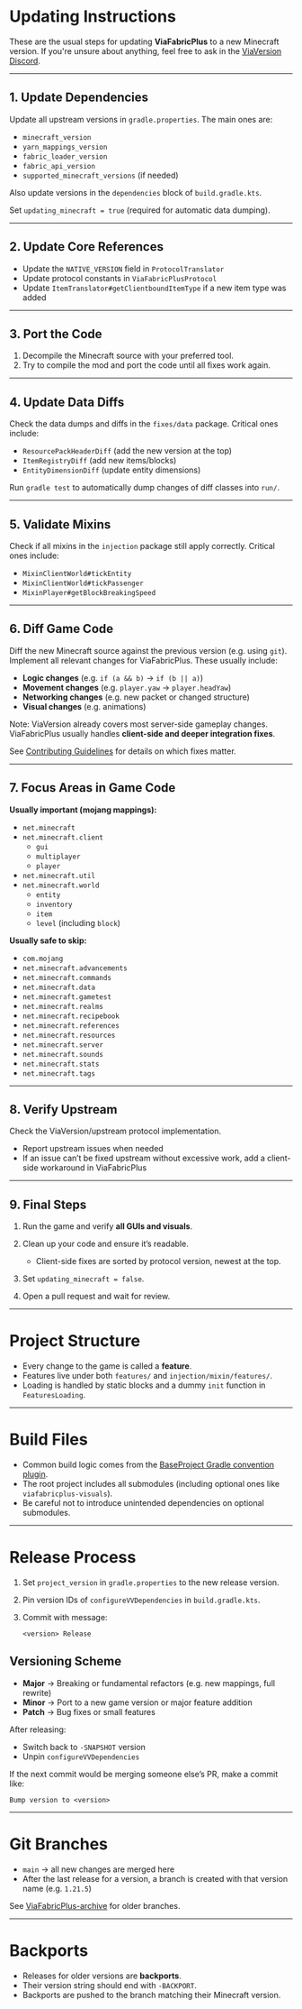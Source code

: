# Updating Instructions

These are the usual steps for updating **ViaFabricPlus** to a new Minecraft version.
If you're unsure about anything, feel free to ask in the [ViaVersion Discord](https://discord.gg/viaversion).

---

## 1. Update Dependencies

Update all upstream versions in `gradle.properties`. The main ones are:

- `minecraft_version`
- `yarn_mappings_version`
- `fabric_loader_version`
- `fabric_api_version`
- `supported_minecraft_versions` (if needed)

Also update versions in the `dependencies` block of `build.gradle.kts`.

Set `updating_minecraft = true` (required for automatic data dumping).

---

## 2. Update Core References

- Update the `NATIVE_VERSION` field in `ProtocolTranslator`
- Update protocol constants in `ViaFabricPlusProtocol`
- Update `ItemTranslator#getClientboundItemType` if a new item type was added

---

## 3. Port the Code

1. Decompile the Minecraft source with your preferred tool.
2. Try to compile the mod and port the code until all fixes work again.

---

## 4. Update Data Diffs

Check the data dumps and diffs in the `fixes/data` package. Critical ones include:

- `ResourcePackHeaderDiff` (add the new version at the top)
- `ItemRegistryDiff` (add new items/blocks)
- `EntityDimensionDiff` (update entity dimensions)

Run `gradle test` to automatically dump changes of diff classes into `run/`.

---

## 5. Validate Mixins

Check if all mixins in the `injection` package still apply correctly.
Critical ones include:

- `MixinClientWorld#tickEntity`
- `MixinClientWorld#tickPassenger`
- `MixinPlayer#getBlockBreakingSpeed`

---

## 6. Diff Game Code

Diff the new Minecraft source against the previous version (e.g. using `git`).
Implement all relevant changes for ViaFabricPlus. These usually include:

- **Logic changes** (e.g. `if (a && b)` → `if (b || a)`)
- **Movement changes** (e.g. `player.yaw` → `player.headYaw`)
- **Networking changes** (e.g. new packet or changed structure)
- **Visual changes** (e.g. animations)

Note: ViaVersion already covers most server-side gameplay changes.
ViaFabricPlus usually handles **client-side and deeper integration fixes**.

See [Contributing Guidelines](../CONTRIBUTING.md#Adding-Protocol-Fixes) for details on which fixes matter.

---

## 7. Focus Areas in Game Code

**Usually important (mojang mappings):**

- `net.minecraft`
- `net.minecraft.client`
    - `gui`
    - `multiplayer`
    - `player`
- `net.minecraft.util`
- `net.minecraft.world`
    - `entity`
    - `inventory`
    - `item`
    - `level` (including `block`)

**Usually safe to skip:**

- `com.mojang`
- `net.minecraft.advancements`
- `net.minecraft.commands`
- `net.minecraft.data`
- `net.minecraft.gametest`
- `net.minecraft.realms`
- `net.minecraft.recipebook`
- `net.minecraft.references`
- `net.minecraft.resources`
- `net.minecraft.server`
- `net.minecraft.sounds`
- `net.minecraft.stats`
- `net.minecraft.tags`

---

## 8. Verify Upstream

Check the ViaVersion/upstream protocol implementation.

- Report upstream issues when needed
- If an issue can’t be fixed upstream without excessive work, add a client-side workaround in ViaFabricPlus

---

## 9. Final Steps

1. Run the game and verify **all GUIs and visuals**.
2. Clean up your code and ensure it’s readable.

    * Client-side fixes are sorted by protocol version, newest at the top.
3. Set `updating_minecraft = false`.
4. Open a pull request and wait for review.

---

# Project Structure

- Every change to the game is called a **feature**.
- Features live under both `features/` and `injection/mixin/features/`.
- Loading is handled by static blocks and a dummy `init` function in `FeaturesLoading`.

---

# Build Files

- Common build logic comes from the [BaseProject Gradle convention plugin](https://github.com/FlorianMichael/BaseProject).
- The root project includes all submodules (including optional ones like `viafabricplus-visuals`).
- Be careful not to introduce unintended dependencies on optional submodules.

---

# Release Process

1. Set `project_version` in `gradle.properties` to the new release version.
2. Pin version IDs of `configureVVDependencies` in `build.gradle.kts`.
3. Commit with message:

   ```
   <version> Release
   ```

## Versioning Scheme

- **Major** → Breaking or fundamental refactors (e.g. new mappings, full rewrite)
- **Minor** → Port to a new game version or major feature addition
- **Patch** → Bug fixes or small features

After releasing:

- Switch back to `-SNAPSHOT` version
- Unpin `configureVVDependencies`

If the next commit would be merging someone else’s PR, make a commit like:

```
Bump version to <version>
```

---

# Git Branches

- `main` → all new changes are merged here
- After the last release for a version, a branch is created with that version name (e.g. `1.21.5`)

See [ViaFabricPlus-archive](https://github.com/FlorianMichael/ViaFabricPlus-archive) for older branches.

---

# Backports

- Releases for older versions are **backports**.
- Their version string should end with `-BACKPORT`.
- Backports are pushed to the branch matching their Minecraft version.
